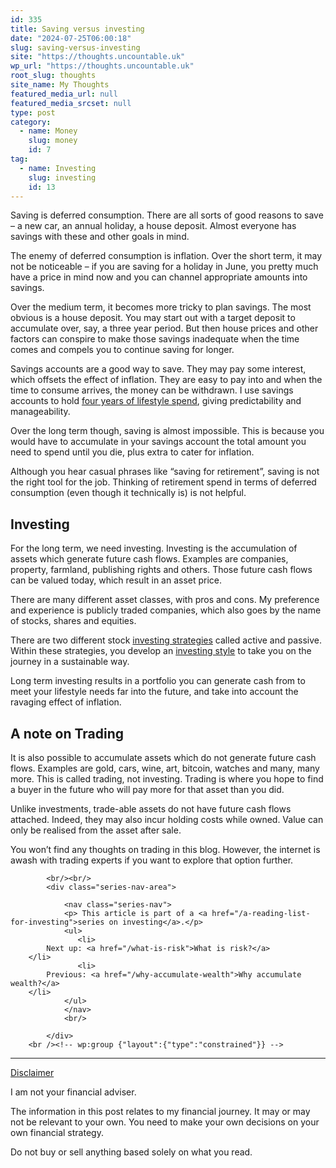 ```yaml
---
id: 335
title: Saving versus investing
date: "2024-07-25T06:00:18"
slug: saving-versus-investing
site: "https://thoughts.uncountable.uk"
wp_url: "https://thoughts.uncountable.uk"
root_slug: thoughts
site_name: My Thoughts
featured_media_url: null
featured_media_srcset: null
type: post
category:
  - name: Money
    slug: money
    id: 7
tag:
  - name: Investing
    slug: investing
    id: 13
---
```



<p>Saving is deferred consumption.  There are all sorts of good reasons to save &#8211; a new car, an annual holiday, a house deposit.  Almost everyone has savings with these and other goals in mind.  </p>



<p>The enemy of deferred consumption is inflation. Over the short term, it may not be noticeable &#8211; if you are saving for a holiday in June, you pretty much have a price in mind now and you can channel appropriate amounts into savings.</p>



<p>Over the medium term, it becomes more tricky to plan savings.  The most obvious is a house deposit.  You may start out with a target deposit to accumulate over, say, a three year period.  But then house prices and other factors can conspire to make those savings inadequate when the time comes and compels you to continue saving for longer.</p>



<p>Savings accounts are a good way to save. They may pay some interest, which offsets the effect of inflation. They are easy to pay into and when the time to consume arrives, the money can be withdrawn. I use savings accounts to hold <a href="https://thoughts.uncountable.uk/discretionary-vs-non-discretionary-spend/" data-type="post" data-id="512">four years of lifestyle spend</a>, giving predictability and manageability.</p>



<p>Over the long term though, saving is almost impossible. This is because you would have to accumulate in your savings account the total amount you need to spend until you die, plus extra to cater for inflation.</p>



<p>Although you hear casual phrases like &#8220;saving for retirement&#8221;, saving is not the right tool for the job. Thinking of retirement spend in terms of deferred consumption (even though it technically is) is not helpful.</p>



<h2 class="wp-block-heading has-large-font-size">Investing</h2>



<p>For the long term, we need investing. Investing is the accumulation of assets which generate future cash flows. Examples are companies, property, farmland, publishing rights and others. Those future cash flows can be valued today, which result in an asset price.</p>



<p>There are many different asset classes, with pros and cons.  My preference and experience is publicly traded companies, which also goes by the name of stocks, shares and equities.</p>



<p>There are two different stock <a href="https://thoughts.uncountable.uk/investing-strategy/" data-type="post" data-id="452">investing strategies</a> called active and passive.  Within these strategies, you develop an <a href="https://thoughts.uncountable.uk/being-passive-aggressive/" data-type="post" data-id="552">investing style</a> to take you on the journey in a sustainable way.</p>



<p>Long term investing results in a portfolio you can generate cash from to meet your lifestyle needs far into the future, and take into account the ravaging effect of inflation.</p>



<h2 class="wp-block-heading has-medium-font-size">A note on Trading</h2>



<p>It is also possible to accumulate assets which do not generate future cash flows. Examples are gold, cars, wine, art, bitcoin, watches and many, many more. This is called trading, not investing. Trading is where you hope to find a buyer in the future who will pay more for that asset than you did.  </p>



<p>Unlike investments, trade-able assets do not have future cash flows attached.  Indeed, they may also incur holding costs while owned.  Value can only be realised from the asset after sale.</p>



<p>You won&#8217;t find any thoughts on trading in this blog.  However, the internet is awash with trading experts if you want to explore that option further.</p>

			<br/><br/>
			<div class="series-nav-area">
			   
				<nav class="series-nav">
				<p> This article is part of a <a href="/a-reading-list-for-investing">series on investing</a>.</p>
				<ul> 
				   <li>
		    Next up: <a href="/what-is-risk">What is risk?</a>
		</li>
				   <li>
		    Previous: <a href="/why-accumulate-wealth">Why accumulate wealth?</a>
		</li>
				</ul>
				</nav>
				<br/>
				
			</div>
		<br /><!-- wp:group {"layout":{"type":"constrained"}} -->
<div class="wp-block-group"><!-- wp:separator {"style":{"spacing":{"margin":{"top":"var:preset|spacing|40","bottom":"0"}}}} -->
<hr class="wp-block-separator has-alpha-channel-opacity" style="margin-top:var(--wp--preset--spacing--40);margin-bottom:0"/>
<!-- /wp:separator -->

<!-- wp:paragraph {"style":{"typography":{"textDecoration":"underline"}}} -->
<p style="text-decoration:underline">Disclaimer</p>
<!-- /wp:paragraph -->

<!-- wp:paragraph -->
<p>I am not your financial adviser.   </p>
<!-- /wp:paragraph -->

<!-- wp:paragraph -->
<p>The information in this post relates to my financial journey.  It may or may not be relevant to your own.  You need to make your own decisions on your own financial strategy.</p>
<!-- /wp:paragraph -->

<!-- wp:paragraph -->
<p>Do not buy or sell anything based solely on what you read.</p>
<!-- /wp:paragraph --></div>
<!-- /wp:group -->
